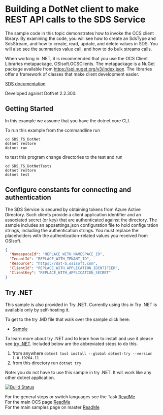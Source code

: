 # Building a DotNet client to make REST API calls to the SDS Service

The sample code in this topic demonstrates how to invoke the OCS client library.
By examining the code, you will see how to create an SdsType and SdsStream,
and how to create, read, update, and delete values in SDS. You will also see the summaries value call, and how to do bulk streams calls.

When working in .NET, it is recommended that you use the OCS Client Libraries metapackage, OSIsoft.OCSClients. The metapackage is a NuGet package available
from https://api.nuget.org/v3/index.json. The libraries offer a framework of classes that make client development easier.

[SDS documentation](https://ocs-docs.osisoft.com/Documentation/SequentialDataStore/Data_Store_and_SDS.html)

Developed against DotNet 2.2.300.

## Getting Started

In this example we assume that you have the dotnet core CLI.

To run this example from the commandline run

```
cd SDS_TS_DotNet
dotnet restore
dotnet run
```

to test this program change directories to the test and run

```
cd SDS_TS_DotNetTests
dotnet restore
dotnet test
```

## Configure constants for connecting and authentication

The SDS Service is secured by obtaining tokens from Azure Active Directory. Such clients
provide a client application identifier and an associated secret (or key) that are
authenticated against the directory. The sample includes an appsettings.json configuration
file to hold configuration strings, including the authentication strings. You must
replace the placeholders with the authentication-related values you received from OSIsoft.

```json
{
  "NamespaceId": "REPLACE_WITH_NAMESPACE_ID",
  "TenantId": "REPLACE_WITH_TENANT_ID",
  "Resource": "https://dat-b.osisoft.com",
  "ClientId": "REPLACE_WITH_APPLICATION_IDENTIFIER",
  "ClientKey": "REPLACE_WITH_APPLICATION_SECRET"
}
```

## Try .NET

This sample is also provided in Try .NET. Currently using this in Try .NET is available only by self-hosting it.

To get to the try .MD file that walk over the sample click here:

- [Sample](./Sample.md)

To learn more about try .NET and to learn how to install and use it please see [try .NET](https://github.com/dotnet/try). Included below are the abbreviated steps to do this.

1. from anywhere `dotnet tool install --global dotnet-try --version 1.0.19264.11`
2. from this directory run `dotnet try`

Note: you do not have to use this sample in try .NET. It will work like any other dotnet application.

[![Build Status](https://osisoft.visualstudio.com/Engineering%20Incubation/_apis/build/status/All_Test/SDS_TSDotNet?branchName=master)](https://osisoft.visualstudio.com/Engineering%20Incubation/_build/latest?definitionId=4915&branchName=master)

For the general steps or switch languages see the Task [ReadMe](../../../)<br />
For the main OCS page [ReadMe](https://github.com/osisoft/OSI-Samples-OCS)<br />
For the main samples page on master [ReadMe](https://github.com/osisoft/OSI-Samples)
